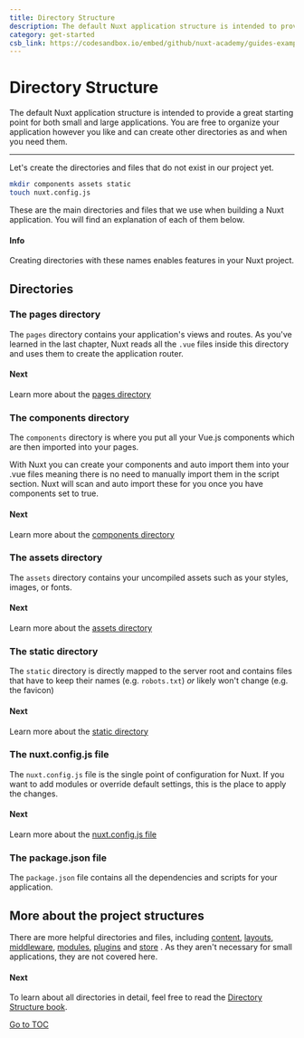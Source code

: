```yaml
---
title: Directory Structure
description: The default Nuxt application structure is intended to provide a great starting point for both small and large applications. You are free to organize your application however you like and can create other directories as and when you need them.
category: get-started
csb_link: https://codesandbox.io/embed/github/nuxt-academy/guides-examples/tree/master/01_get_started/03_directory_structure?fontsize=14&hidenavigation=1&theme=dark
---
```

# Directory Structure

The default Nuxt application structure is intended to provide a great starting point for both small and large applications. You are free to organize your application however you like and can create other directories as and when you need them.

---

Let's create the directories and files that do not exist in our project yet.

```bash
mkdir components assets static
touch nuxt.config.js
```

These are the main directories and files that we use when building a Nuxt application. You will find an explanation of each of them below.

#### Info
Creating directories with these names enables features in your Nuxt project.


## Directories

### The pages directory

The `pages` directory contains your application's views and routes. As you've learned in the last chapter, Nuxt reads all the `.vue` files inside this directory and uses them to create the application router.

#### Next
Learn more about the [pages directory](./directory-structure/pages)


### The components directory

The `components` directory is where you put all your Vue.js components which are then imported into your pages.

With Nuxt you can create your components and auto import them into your .vue files meaning there is no need to manually import them in the script section. Nuxt will scan and auto import these for you once you have components set to true.

#### Next
Learn more about the [components directory](./directory-structure/components)


### The assets directory

The `assets` directory contains your uncompiled assets such as your styles, images, or fonts.

#### Next
Learn more about the [assets directory](./directory-structure/assets)


### The static directory

The `static` directory is directly mapped to the server root and contains files that have to keep their names (e.g. `robots.txt`) _or_ likely won't change (e.g. the favicon)

#### Next
Learn more about the [static directory](./directory-structure/static)


### The nuxt.config.js file

The `nuxt.config.js` file is the single point of configuration for Nuxt. If you want to add modules or override default settings, this is the place to apply the changes.

#### Next
Learn more about the [nuxt.config.js file](./directory-structure/nuxt-config)


### The package.json file

The `package.json` file contains all the dependencies and scripts for your application.

## More about the project structures

There are more helpful directories and files, including [content](./directory-structure/content), [layouts](./directory-structure/layouts), [middleware](./directory-structure/middleware), [modules](./directory-structure/modules), [plugins](./directory-structure/plugins) and [store](./directory-structure/store) . As they aren't necessary for small applications, they are not covered here.

#### Next
To learn about all directories in detail, feel free to read the [Directory Structure book](./directory-structure/nuxt).

<span style='float: footnote;'><a href="../../../../index.html#toc">Go to TOC</a></span>
